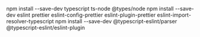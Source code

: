 npm install --save-dev typescript ts-node @types/node
npm install --save-dev eslint prettier eslint-config-prettier eslint-plugin-prettier eslint-import-resolver-typescript
npm install --save-dev @typescript-eslint/parser @typescript-eslint/eslint-plugin